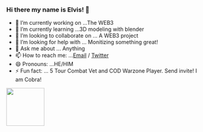 ### Hi there my name is Elvis! 👋



- 🔭 I’m currently working on ...The WEB3
- 🌱 I’m currently learning ...3D modeling with blender
- 👯 I’m looking to collaborate on ... A WEB3 project
- 🤔 I’m looking for help with ... Monitizing something great!
- 💬 Ask me about ... Anything
- 📫 How to reach me: ...[Email](iamelvisbueno@gmail.com)  /   [Twitter](https://twitter.com/ItsMeCobra100)
- 😄 Pronouns: ...HE/HIM
- ⚡ Fun fact: ... 5 Tour Combat Vet and COD Warzone Player. Send invite! I am Cobra!
<img src="https://media.giphy.com/media/1gUWd4WvTmZjNDz739/giphy.gif" width="100" height="100" />


